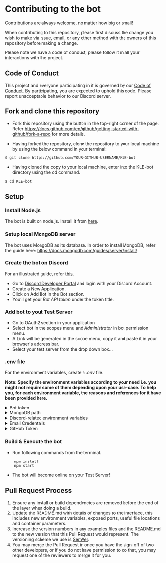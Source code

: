 # Contributing to the bot

Contributions are always welcome, no matter how big or small!

When contributing to this repository, please first discuss the change you wish to make via issue, email, or any other method with the owners of this repository before making a change.

Please note we have a code of conduct, please follow it in all your interactions with the project.

## Code of Conduct

This project and everyone participating in it is governed by our [Code of Conduct](CODE_OF_CONDUCT.md). By participating, you are expected to uphold this code. Please report unacceptable behavior to our Discord server.

## Fork and clone this repository

- Fork this repository using the button in the top-right corner of the page. Refer https://docs.github.com/en/github/getting-started-with-github/fork-a-repo for more details.

- Having forked the repository, clone the repository to your local machine by using the below command in your terminal:

```
$ git clone https://github.com/YOUR-GITHUB-USERNAME/KLE-bot
```

- Having cloned the copy to your local machine, enter into the KLE-bot directory using the cd command.

```
$ cd KLE-bot
```

## Setup

### Install Node.js

The bot is built on node.js. Install it from [here](https://nodejs.org/en/).

### Setup local MongoDB server

The bot uses MongoDB as its database. In order to install MongoDB, refer the guide here: https://docs.mongodb.com/guides/server/install/

### Create the bot on Discord

For an illustrated guide, refer [this](https://github.com/reactiflux/discord-irc/wiki/Creating-a-discord-bot-&-getting-a-token).

- Go to [Discord Developer Portal](https://discord.com/developers/applications) and login with your Discord Account.
- Create a New Application.
- Click on Add Bot in the Bot section.
- You’ll get your _Bot API token_ under the token title.

### Add bot to yout Test Server

- Go to OAuth2 section in your application
- Select bot in the scopes menu and _Administrator_ in bot permission menu.
- A Link will be generated in the scope menu, copy it and paste it in your browser's address bar.
- Select your test server from the drop down box...

### .env file

For the environment variables, create a _.env_ file.

**Note: Specify the environment variables according to your need i.e. you might not require some of them depending upon your use-case. To help you, for each environment variable, the reasons and references for it have been provided here.**

<details>
  <summary>Bot token</summary>

First of all, you need to specify [your Bot token](CONTRIBUTING.md#Create-the-bot-on-Discord) to perform any action through your bot.

```
BOT_TOKEN = <Your-Bot-Token>
```

</details>

<details>
  <summary>MongoDB path</summary>

The path to [your MongoDB server](CONTRIBUTING.md#Setup-local-MongoDB-server) is required for establising the connection.

```
mongoPath = "mongodb://localhost:27017/<Your-DB-Name>"
```

</details>

<details>
  <summary>Discord-related environment variables</summary>

To get the Server, Channel and User IDs on Discord, refer this [article](https://support.discord.com/hc/en-us/articles/206346498-Where-can-I-find-my-User-Server-Message-ID).

- The Server ID is required to handle many server-related actions.
  ```
  SERVER_GUILD_ID = <Your-Test-Server-ID>
  ```
- Currently, as part of the "JIITian-verification-process", the bot only allow members to initiate the process through a specific channel on the server.
  ```
  VERIFY_CHANNEL_ID = <Verify-Channel-ID>
  ```
- In case there is any error, the bot logs the error message to a specified channel on the server.
  ```
  ERROR_LOG_CHANNEL = <Error-Log-Channel-ID>
  ```
- To link Discord usernames to CF handles the bot depends upon the [TLE bot](https://github.com/cheran-senthil/TLE). This also means that you require TLE to be in your Test server for accomplishing this task.
  ```
  TLE_ID = <TLE-Bot-Discord-User-ID>
  ```

</details>

<details>
  <summary>Email Credentails</summary>

The verification process involves sending an email to the institute email id of the member who has requested verification. For this reason an email account is required which will be used to send the email.

```
SENDER_MAIL_ID = <Email-ID>
SENDER_PASSWORD = <Email-Password>
```

</details>

<details>
  <summary>GitHub Token</summary>

The bot has a _!paste_ command which uses [gists](https://docs.github.com/en/free-pro-team@latest/github/writing-on-github/creating-gists#about-gists) and for that you require a GitHub personal access token ([create](https://github.com/settings/tokens/new)). You need to atleast select the _"gist"_ scope for the token you will create.

```
GITHUB_TOKEN = <GitHub-Token>
```

</details>

### Build & Execute the bot

- Run following commands from the terminal.

```
    npm install
    npm start
```

- The bot will become online on your Test Server!

## Pull Request Process

1. Ensure any install or build dependencies are removed before the end of the layer when doing a build.
2. Update the README.md with details of changes to the interface, this includes new environment variables, exposed ports, useful file locations and container parameters.
3. Increase the version numbers in any examples files and the README.md to the new version that this Pull Request would represent. The versioning scheme we use is [SemVer](http://semver.org/).
4. You may merge the Pull Request in once you have the sign-off of two other developers, or if you
   do not have permission to do that, you may request one of the reviewers to merge it for you.
